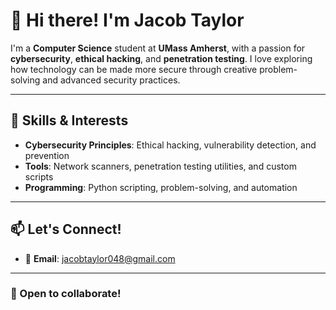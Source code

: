 # 👋 Hi there! I'm Jacob Taylor

I'm a  **Computer Science** student at **UMass Amherst**, with a passion for **cybersecurity**, **ethical hacking**, and **penetration testing**. I love exploring how technology can be made more secure through creative problem-solving and advanced security practices.

---

## 🎯 Skills & Interests

- **Cybersecurity Principles**: Ethical hacking, vulnerability detection, and prevention
- **Tools**: Network scanners, penetration testing utilities, and custom scripts
- **Programming**: Python scripting, problem-solving, and automation

---

## 📫 Let's Connect!

- 📧 **Email**: [jacobtaylor048@gmail.com](mailto:jacobtaylor048@gmail.com)

---

### 🚀 Open to collaborate!
